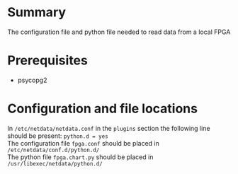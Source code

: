 # Summary

The configuration file and python file needed to read data from a local
FPGA


# Prerequisites

- psycopg2


# Configuration and file locations

In `/etc/netdata/netdata.conf` in the `plugins` section the following line should be present: `python.d = yes`  
The configuration file `fpga.conf` should be placed in `/etc/netdata/conf.d/python.d/`  
The python file `fpga.chart.py` should be placed in `/usr/libexec/netdata/python.d/`  

